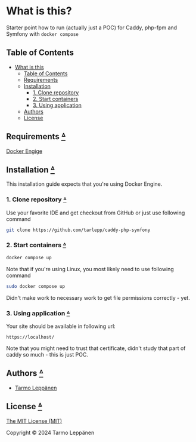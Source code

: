 # What is this?

Starter point how to run (actually just a POC) for Caddy, php-fpm and Symfony
with `docker compose`

## Table of Contents

* [What is this](#what-is-this)
  * [Table of Contents](#table-of-contents)
  * [Requirements](#requirements-table-of-contents)
  * [Installation](#installation-table-of-contents)
    * [1. Clone repository](#1-clone-repository-table-of-contents)
    * [2. Start containers](#2-start-containers-table-of-contents)
    * [3. Using application](#3-using-application-table-of-contents)
  * [Authors](#authors-table-of-contents)
  * [License](#license-table-of-contents)

## Requirements [ᐞ](#table-of-contents)

[Docker Engige](https://docs.docker.com/engine/install/)

## Installation [ᐞ](#table-of-contents)

This installation guide expects that you're using Docker Engine.

### 1. Clone repository [ᐞ](#table-of-contents)

Use your favorite IDE and get checkout from GitHub or just use following
command

```bash
git clone https://github.com/tarlepp/caddy-php-symfony
```

### 2. Start containers [ᐞ](#table-of-contents)

```bash
docker compose up
```

Note that if you're using Linux, you most likely need to use following command

```bash
sudo docker compose up
```

Didn't make work to necessary work to get file permissions correctly - yet.

### 3. Using application [ᐞ](#table-of-contents)

Your site should be available in following url:

```
https://localhost/
```

Note that you might need to trust that certificate, didn't study that part of
caddy so much - this is just POC.

## Authors [ᐞ](#table-of-contents)

* [Tarmo Leppänen](https://github.com/tarlepp)

## License [ᐞ](#table-of-contents)

[The MIT License (MIT)](LICENSE)

Copyright © 2024 Tarmo Leppänen
